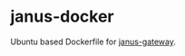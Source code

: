 # janus-docker

Ubuntu based Dockerfile for [janus-gateway](https://github.com/meetecho/janus-gateway).
